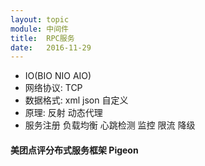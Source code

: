 ```yaml
---
layout: topic
module: 中间件
title:  RPC服务
date:   2016-11-29
---
```


* IO(BIO NIO AIO)
* 网络协议: TCP
* 数据格式: xml json 自定义
* 原理: 反射 动态代理
* 服务注册 负载均衡 心跳检测 监控 限流 降级

#### 美团点评分布式服务框架 Pigeon
